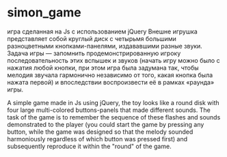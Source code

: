 # simon_game
игра сделанная на Js с использованием jQuery 
Внешне игрушка представляет собой круглый диск с четырьмя большими разноцветными кнопками-панелями, издававшими разные звуки. Задача игры — запомнить продемонстрированную игроку последовательность этих вспышек и звуков (начать игру можно было с нажатия любой кнопки, при этом игра была задумана так, чтобы мелодия звучала гармонично независимо от того, какая кнопка была нажата первой) и впоследствии воспроизвести её в рамках «раунда» игры.


A simple game made in Js using jQuery, the toy looks like a round disk with four large multi-colored buttons-panels that made different sounds. The task of the game is to remember the sequence of these flashes and sounds demonstrated to the player (you could start the game by pressing any button, while the game was designed so that the melody sounded harmoniously regardless of which button was pressed first) and subsequently reproduce it within the "round" of the game.
